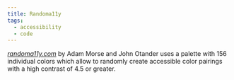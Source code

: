 ```yaml
---
title: Randoma11y
tags: 
  - accessibility
  - code
---
```

[<cite>randoma11y.com</cite>](https://randoma11y.com) by Adam Morse and John Otander uses a palette with 156 individual colors which allow to randomly create accessible color pairings with a high contrast of 4.5 or greater.